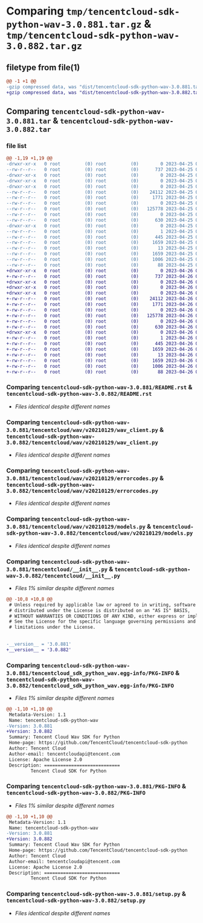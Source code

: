# Comparing `tmp/tencentcloud-sdk-python-wav-3.0.881.tar.gz` & `tmp/tencentcloud-sdk-python-wav-3.0.882.tar.gz`

## filetype from file(1)

```diff
@@ -1 +1 @@
-gzip compressed data, was "dist/tencentcloud-sdk-python-wav-3.0.881.tar", last modified: Tue Apr 25 01:01:18 2023, max compression
+gzip compressed data, was "dist/tencentcloud-sdk-python-wav-3.0.882.tar", last modified: Wed Apr 26 04:00:17 2023, max compression
```

## Comparing `tencentcloud-sdk-python-wav-3.0.881.tar` & `tencentcloud-sdk-python-wav-3.0.882.tar`

### file list

```diff
@@ -1,19 +1,19 @@
-drwxr-xr-x   0 root         (0) root         (0)        0 2023-04-25 01:01:18.000000 tencentcloud-sdk-python-wav-3.0.881/
--rw-r--r--   0 root         (0) root         (0)      737 2023-04-25 01:01:18.000000 tencentcloud-sdk-python-wav-3.0.881/README.rst
-drwxr-xr-x   0 root         (0) root         (0)        0 2023-04-25 01:01:18.000000 tencentcloud-sdk-python-wav-3.0.881/tencentcloud/
-drwxr-xr-x   0 root         (0) root         (0)        0 2023-04-25 01:01:18.000000 tencentcloud-sdk-python-wav-3.0.881/tencentcloud/wav/
-drwxr-xr-x   0 root         (0) root         (0)        0 2023-04-25 01:01:18.000000 tencentcloud-sdk-python-wav-3.0.881/tencentcloud/wav/v20210129/
--rw-r--r--   0 root         (0) root         (0)    24112 2023-04-25 01:01:18.000000 tencentcloud-sdk-python-wav-3.0.881/tencentcloud/wav/v20210129/wav_client.py
--rw-r--r--   0 root         (0) root         (0)     1771 2023-04-25 01:01:18.000000 tencentcloud-sdk-python-wav-3.0.881/tencentcloud/wav/v20210129/errorcodes.py
--rw-r--r--   0 root         (0) root         (0)        0 2023-04-25 01:01:18.000000 tencentcloud-sdk-python-wav-3.0.881/tencentcloud/wav/v20210129/__init__.py
--rw-r--r--   0 root         (0) root         (0)   125778 2023-04-25 01:01:18.000000 tencentcloud-sdk-python-wav-3.0.881/tencentcloud/wav/v20210129/models.py
--rw-r--r--   0 root         (0) root         (0)        0 2023-04-25 01:01:18.000000 tencentcloud-sdk-python-wav-3.0.881/tencentcloud/wav/__init__.py
--rw-r--r--   0 root         (0) root         (0)      630 2023-04-25 01:01:18.000000 tencentcloud-sdk-python-wav-3.0.881/tencentcloud/__init__.py
-drwxr-xr-x   0 root         (0) root         (0)        0 2023-04-25 01:01:18.000000 tencentcloud-sdk-python-wav-3.0.881/tencentcloud_sdk_python_wav.egg-info/
--rw-r--r--   0 root         (0) root         (0)        1 2023-04-25 01:01:18.000000 tencentcloud-sdk-python-wav-3.0.881/tencentcloud_sdk_python_wav.egg-info/dependency_links.txt
--rw-r--r--   0 root         (0) root         (0)      445 2023-04-25 01:01:18.000000 tencentcloud-sdk-python-wav-3.0.881/tencentcloud_sdk_python_wav.egg-info/SOURCES.txt
--rw-r--r--   0 root         (0) root         (0)     1659 2023-04-25 01:01:18.000000 tencentcloud-sdk-python-wav-3.0.881/tencentcloud_sdk_python_wav.egg-info/PKG-INFO
--rw-r--r--   0 root         (0) root         (0)       13 2023-04-25 01:01:18.000000 tencentcloud-sdk-python-wav-3.0.881/tencentcloud_sdk_python_wav.egg-info/top_level.txt
--rw-r--r--   0 root         (0) root         (0)     1659 2023-04-25 01:01:18.000000 tencentcloud-sdk-python-wav-3.0.881/PKG-INFO
--rw-r--r--   0 root         (0) root         (0)     1006 2023-04-25 01:01:18.000000 tencentcloud-sdk-python-wav-3.0.881/setup.py
--rw-r--r--   0 root         (0) root         (0)       88 2023-04-25 01:01:18.000000 tencentcloud-sdk-python-wav-3.0.881/setup.cfg
+drwxr-xr-x   0 root         (0) root         (0)        0 2023-04-26 04:00:17.000000 tencentcloud-sdk-python-wav-3.0.882/
+-rw-r--r--   0 root         (0) root         (0)      737 2023-04-26 04:00:17.000000 tencentcloud-sdk-python-wav-3.0.882/README.rst
+drwxr-xr-x   0 root         (0) root         (0)        0 2023-04-26 04:00:17.000000 tencentcloud-sdk-python-wav-3.0.882/tencentcloud/
+drwxr-xr-x   0 root         (0) root         (0)        0 2023-04-26 04:00:17.000000 tencentcloud-sdk-python-wav-3.0.882/tencentcloud/wav/
+drwxr-xr-x   0 root         (0) root         (0)        0 2023-04-26 04:00:17.000000 tencentcloud-sdk-python-wav-3.0.882/tencentcloud/wav/v20210129/
+-rw-r--r--   0 root         (0) root         (0)    24112 2023-04-26 04:00:17.000000 tencentcloud-sdk-python-wav-3.0.882/tencentcloud/wav/v20210129/wav_client.py
+-rw-r--r--   0 root         (0) root         (0)     1771 2023-04-26 04:00:17.000000 tencentcloud-sdk-python-wav-3.0.882/tencentcloud/wav/v20210129/errorcodes.py
+-rw-r--r--   0 root         (0) root         (0)        0 2023-04-26 04:00:17.000000 tencentcloud-sdk-python-wav-3.0.882/tencentcloud/wav/v20210129/__init__.py
+-rw-r--r--   0 root         (0) root         (0)   125778 2023-04-26 04:00:17.000000 tencentcloud-sdk-python-wav-3.0.882/tencentcloud/wav/v20210129/models.py
+-rw-r--r--   0 root         (0) root         (0)        0 2023-04-26 04:00:17.000000 tencentcloud-sdk-python-wav-3.0.882/tencentcloud/wav/__init__.py
+-rw-r--r--   0 root         (0) root         (0)      630 2023-04-26 04:00:17.000000 tencentcloud-sdk-python-wav-3.0.882/tencentcloud/__init__.py
+drwxr-xr-x   0 root         (0) root         (0)        0 2023-04-26 04:00:17.000000 tencentcloud-sdk-python-wav-3.0.882/tencentcloud_sdk_python_wav.egg-info/
+-rw-r--r--   0 root         (0) root         (0)        1 2023-04-26 04:00:17.000000 tencentcloud-sdk-python-wav-3.0.882/tencentcloud_sdk_python_wav.egg-info/dependency_links.txt
+-rw-r--r--   0 root         (0) root         (0)      445 2023-04-26 04:00:17.000000 tencentcloud-sdk-python-wav-3.0.882/tencentcloud_sdk_python_wav.egg-info/SOURCES.txt
+-rw-r--r--   0 root         (0) root         (0)     1659 2023-04-26 04:00:17.000000 tencentcloud-sdk-python-wav-3.0.882/tencentcloud_sdk_python_wav.egg-info/PKG-INFO
+-rw-r--r--   0 root         (0) root         (0)       13 2023-04-26 04:00:17.000000 tencentcloud-sdk-python-wav-3.0.882/tencentcloud_sdk_python_wav.egg-info/top_level.txt
+-rw-r--r--   0 root         (0) root         (0)     1659 2023-04-26 04:00:17.000000 tencentcloud-sdk-python-wav-3.0.882/PKG-INFO
+-rw-r--r--   0 root         (0) root         (0)     1006 2023-04-26 04:00:17.000000 tencentcloud-sdk-python-wav-3.0.882/setup.py
+-rw-r--r--   0 root         (0) root         (0)       88 2023-04-26 04:00:17.000000 tencentcloud-sdk-python-wav-3.0.882/setup.cfg
```

### Comparing `tencentcloud-sdk-python-wav-3.0.881/README.rst` & `tencentcloud-sdk-python-wav-3.0.882/README.rst`

 * *Files identical despite different names*

### Comparing `tencentcloud-sdk-python-wav-3.0.881/tencentcloud/wav/v20210129/wav_client.py` & `tencentcloud-sdk-python-wav-3.0.882/tencentcloud/wav/v20210129/wav_client.py`

 * *Files identical despite different names*

### Comparing `tencentcloud-sdk-python-wav-3.0.881/tencentcloud/wav/v20210129/errorcodes.py` & `tencentcloud-sdk-python-wav-3.0.882/tencentcloud/wav/v20210129/errorcodes.py`

 * *Files identical despite different names*

### Comparing `tencentcloud-sdk-python-wav-3.0.881/tencentcloud/wav/v20210129/models.py` & `tencentcloud-sdk-python-wav-3.0.882/tencentcloud/wav/v20210129/models.py`

 * *Files identical despite different names*

### Comparing `tencentcloud-sdk-python-wav-3.0.881/tencentcloud/__init__.py` & `tencentcloud-sdk-python-wav-3.0.882/tencentcloud/__init__.py`

 * *Files 1% similar despite different names*

```diff
@@ -10,8 +10,8 @@
 # Unless required by applicable law or agreed to in writing, software
 # distributed under the License is distributed on an "AS IS" BASIS,
 # WITHOUT WARRANTIES OR CONDITIONS OF ANY KIND, either express or implied.
 # See the License for the specific language governing permissions and
 # limitations under the License.
 
 
-__version__ = '3.0.881'
+__version__ = '3.0.882'
```

### Comparing `tencentcloud-sdk-python-wav-3.0.881/tencentcloud_sdk_python_wav.egg-info/PKG-INFO` & `tencentcloud-sdk-python-wav-3.0.882/tencentcloud_sdk_python_wav.egg-info/PKG-INFO`

 * *Files 1% similar despite different names*

```diff
@@ -1,10 +1,10 @@
 Metadata-Version: 1.1
 Name: tencentcloud-sdk-python-wav
-Version: 3.0.881
+Version: 3.0.882
 Summary: Tencent Cloud Wav SDK for Python
 Home-page: https://github.com/TencentCloud/tencentcloud-sdk-python
 Author: Tencent Cloud
 Author-email: tencentcloudapi@tencent.com
 License: Apache License 2.0
 Description: ============================
         Tencent Cloud SDK for Python
```

### Comparing `tencentcloud-sdk-python-wav-3.0.881/PKG-INFO` & `tencentcloud-sdk-python-wav-3.0.882/PKG-INFO`

 * *Files 1% similar despite different names*

```diff
@@ -1,10 +1,10 @@
 Metadata-Version: 1.1
 Name: tencentcloud-sdk-python-wav
-Version: 3.0.881
+Version: 3.0.882
 Summary: Tencent Cloud Wav SDK for Python
 Home-page: https://github.com/TencentCloud/tencentcloud-sdk-python
 Author: Tencent Cloud
 Author-email: tencentcloudapi@tencent.com
 License: Apache License 2.0
 Description: ============================
         Tencent Cloud SDK for Python
```

### Comparing `tencentcloud-sdk-python-wav-3.0.881/setup.py` & `tencentcloud-sdk-python-wav-3.0.882/setup.py`

 * *Files identical despite different names*

